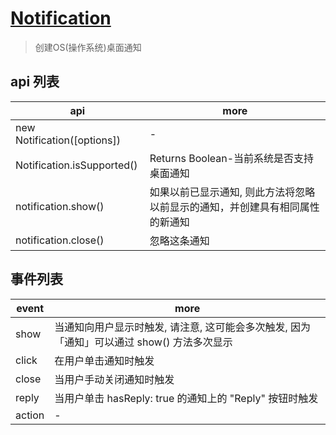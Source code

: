 # [Notification](https://electronjs.org/docs/api/notification)

> 创建OS(操作系统)桌面通知

## api 列表

| api                         | more                                                                         |
| --------------------------- | ---------------------------------------------------------------------------- |
| new Notification([options]) | -                                                                            |
| Notification.isSupported()  | Returns Boolean-当前系统是否支持桌面通知                                     |
| notification.show()         | 如果以前已显示通知, 则此方法将忽略以前显示的通知，并创建具有相同属性的新通知 |
| notification.close()        | 忽略这条通知                                                                 |

## 事件列表

| event  | more                                                                                       |
| ------ | ------------------------------------------------------------------------------------------ |
| show   | 当通知向用户显示时触发, 请注意, 这可能会多次触发, 因为「通知」可以通过 show() 方法多次显示 |
| click  | 在用户单击通知时触发                                                                       |
| close  | 当用户手动关闭通知时触发                                                                   |
| reply  | 当用户单击 hasReply: true 的通知上的 "Reply" 按钮时触发                                    |
| action | -                                                                                          |